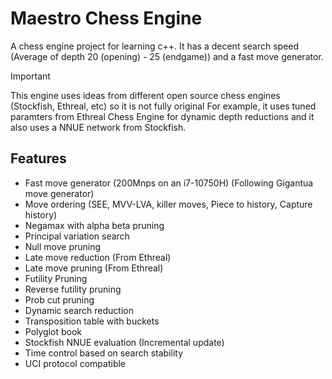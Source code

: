 # Maestro Chess Engine
A chess engine project for learning c++. It has a decent search speed (Average of depth 20 (opening) - 25 (endgame)) and a fast move generator.

> [!IMPORTANT]
> This engine uses ideas from different open source chess engines (Stockfish, Ethreal, etc) so it is not fully original
> For example, it uses tuned paramters from Ethreal Chess Engine for dynamic depth reductions and it also uses a NNUE network from Stockfish.

## Features
* Fast move generator (200Mnps on an i7-10750H) (Following Gigantua move generator)
* Move ordering (SEE, MVV-LVA, killer moves, Piece to history, Capture history)
* Negamax with alpha beta pruning
* Principal variation search
* Null move pruning
* Late move reduction (From Ethreal)
* Late move pruning (From Ethreal)
* Futility Pruning
* Reverse futility pruning
* Prob cut pruning
* Dynamic search reduction
* Transposition table with buckets
* Polyglot book
* Stockfish NNUE evaluation (Incremental update)
* Time control based on search stability
* UCI protocol compatible
